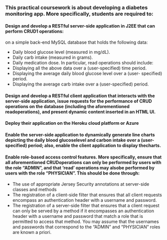 ### This practical coursework is about developing a diabetes monitoring app. More specifically, students are required to:
#### Design and develop a RESTful server-side application in J2EE that can perform CRUD1 operations:
on a simple back-end MySQL database that holds the following data:
* Daily blood glucose level (measured in mg/dL).
* Daily carb intake (measured in grams).
* Daily medication dose.
In particular, read operations should include:
* Displaying all the above data over a (user-specified) time period.
* Displaying the average daily blood glucose level over a (user- specified) period.
* Displaying the average carb intake over a (user-specified) period.
#### Design and develop a RESTful client application that interacts with the server-side application, issue requests for the performance of CRUD operations on the database (including the aforementioned readoperations), and present dynamic content inserted in an HTML UI.

#### Deploy their application on the Heroku cloud platform or Azure

#### Enable the server-side application to dynamically generate line charts depicting the daily blood glucoselevel and carbon intake over a (user-specified) period; also, enable the client application to display thecharts.
#### Enable role-based access control features. More specifically, ensure that all aforementioned CRUDoperations can only be performed by users with the role “ADMIN”, and that ‘read’ operations may alsobe performed by users with the role “PHYSICIAN”. This should be done through:
* The use of appropriate Jersey Security annotations at server-side classes and methods
*  The registration of a client-side filter that ensures that all client requests encompass an authentication
header with a username and password.
*  The registration of a server-side filter that ensures that a client request can only be served by a
method if it encompasses an authentication header with a username and password that match a role
that is permitted to access that method. You may assume that the usernames and passwords that
correspond to the “ADMIN” and “PHYSICIAN” roles are known a priori. 
